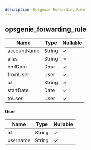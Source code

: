 ```yaml
---
description: Opsgenie Forwarding Rule
---
```

opsgenie_forwarding_rule
------------------------

| **Name**    | **Type** | **Nullable** |
| ----------- | -------- | ------------ |
| accountName | String   | &check;      |
| alias       | String   | &cross;      |
| endDate     | Date     | &check;      |
| fromUser    | User     | &check;      |
| id          | String   | &cross;      |
| startDate   | Date     | &check;      |
| toUser      | User     | &check;      |

#### User
| **Name** | **Type** | **Nullable** |
| -------- | -------- | ------------ |
| id       | String   | &check;      |
| username | String   | &check;      |
